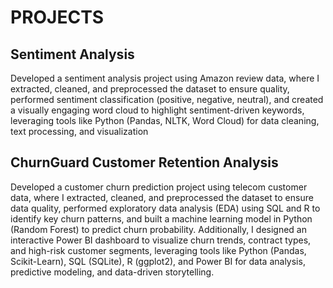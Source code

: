 # PROJECTS
## Sentiment Analysis
Developed a sentiment analysis project using Amazon review data, where I extracted, cleaned, and
preprocessed the dataset to ensure quality, performed sentiment classification (positive, negative, neutral), and
created a visually engaging word cloud to highlight sentiment-driven keywords, leveraging tools like Python
(Pandas, NLTK, Word Cloud) for data cleaning, text processing, and visualization

## ChurnGuard Customer Retention Analysis
Developed a customer churn prediction project using telecom customer data, where I extracted, cleaned, and preprocessed the dataset to ensure data quality, performed exploratory data analysis (EDA) using SQL and R to identify key churn patterns, and built a machine learning model in Python (Random Forest) to predict churn probability. Additionally, I designed an interactive Power BI dashboard to visualize churn trends, contract types, and high-risk customer segments, leveraging tools like Python (Pandas, Scikit-Learn), SQL (SQLite), R (ggplot2), and Power BI for data analysis, predictive modeling, and data-driven storytelling.
